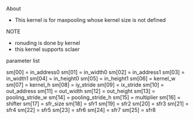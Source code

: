 About
 - This kernel is for maxpooling whose kernel size is not defined

NOTE
 - ronuding is done by kernel
 - this kernel supports sclaer

parameter list

sm[00] =  in_address0
sm[01] =  in_width0
sm[02] =  in_address1
sm[03] =  in_width1
sm[04] =  in_height0
sm[05] =  in_height1
sm[06] =  kernel_w
sm[07] =  kernel_h
sm[08] =  iy_stride
sm[09] =  ix_stride
sm[10] =  out_address
sm[11] =  out_width
sm[12] =  out_height
sm[13] =  pooling_stride_w
sm[14] =  pooling_stride_h
sm[15] =  multiplier
sm[16] =  shifter
sm[17] =  sfr_size
sm[18] =  sfr1
sm[19] =  sfr2
sm[20] =  sfr3
sm[21] =  sfr4
sm[22] =  sfr5
sm[23] =  sfr6
sm[24] =  sfr7
sm[25] =  sfr8
